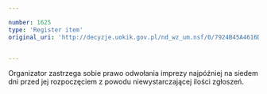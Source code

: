 ```yaml
---

number: 1625
type: 'Register item'
original_uri: 'http://decyzje.uokik.gov.pl/nd_wz_um.nsf/0/7924B45A4616D01FC12575DF00313098?OpenDocument'


---
```


Organizator zastrzega sobie prawo odwołania imprezy najpóźniej na siedem dni przed jej rozpoczęciem z powodu niewystarczającej ilości zgłoszeń.
